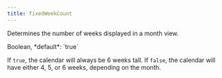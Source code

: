 ```yaml
---
title: fixedWeekCount
---
```


Determines the number of weeks displayed in a month view.

<div class='spec' markdown='1'>
Boolean, *default*: `true`
</div>

If `true`, the calendar will always be 6 weeks tall. If `false`, the calendar will have either 4, 5, or 6 weeks, depending on the month.
